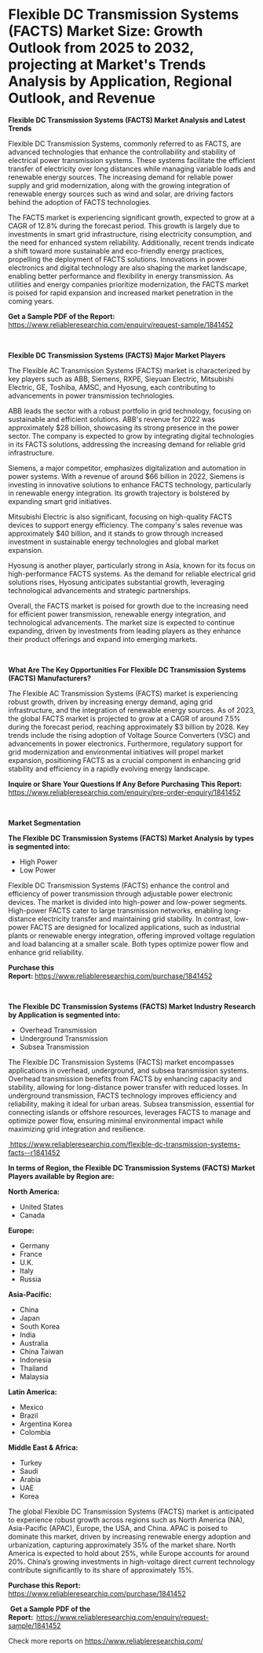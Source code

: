 <p><h1>Flexible DC Transmission Systems (FACTS) Market Size: Growth Outlook from 2025 to 2032, projecting at Market's Trends Analysis by Application, Regional Outlook, and Revenue</h1></p><p><strong>Flexible DC Transmission Systems (FACTS) Market Analysis and Latest Trends</strong></p>
<p><p>Flexible DC Transmission Systems, commonly referred to as FACTS, are advanced technologies that enhance the controllability and stability of electrical power transmission systems. These systems facilitate the efficient transfer of electricity over long distances while managing variable loads and renewable energy sources. The increasing demand for reliable power supply and grid modernization, along with the growing integration of renewable energy sources such as wind and solar, are driving factors behind the adoption of FACTS technologies.</p><p>The FACTS market is experiencing significant growth, expected to grow at a CAGR of 12.8% during the forecast period. This growth is largely due to investments in smart grid infrastructure, rising electricity consumption, and the need for enhanced system reliability. Additionally, recent trends indicate a shift toward more sustainable and eco-friendly energy practices, propelling the deployment of FACTS solutions. Innovations in power electronics and digital technology are also shaping the market landscape, enabling better performance and flexibility in energy transmission. As utilities and energy companies prioritize modernization, the FACTS market is poised for rapid expansion and increased market penetration in the coming years.</p></p>
<p><strong>Get a Sample PDF of the Report:&nbsp;</strong> <a href="https://www.reliableresearchiq.com/enquiry/request-sample/1841452?utm_campaign=2188&utm_medium=2&utm_source=Github&utm_content=ia&utm_term=14022025&utm_id=flexible-dc-transmission-systems-facts">https://www.reliableresearchiq.com/enquiry/request-sample/1841452</a></p>
<p>&nbsp;</p>
<p><strong>Flexible DC Transmission Systems (FACTS) Major Market Players</strong></p>
<p><p>The Flexible AC Transmission Systems (FACTS) market is characterized by key players such as ABB, Siemens, RXPE, Sieyuan Electric, Mitsubishi Electric, GE, Toshiba, AMSC, and Hyosung, each contributing to advancements in power transmission technologies. </p><p>ABB leads the sector with a robust portfolio in grid technology, focusing on sustainable and efficient solutions. ABB's revenue for 2022 was approximately $28 billion, showcasing its strong presence in the power sector. The company is expected to grow by integrating digital technologies in its FACTS solutions, addressing the increasing demand for reliable grid infrastructure.</p><p>Siemens, a major competitor, emphasizes digitalization and automation in power systems. With a revenue of around $66 billion in 2022, Siemens is investing in innovative solutions to enhance FACTS technology, particularly in renewable energy integration. Its growth trajectory is bolstered by expanding smart grid initiatives.</p><p>Mitsubishi Electric is also significant, focusing on high-quality FACTS devices to support energy efficiency. The company's sales revenue was approximately $40 billion, and it stands to grow through increased investment in sustainable energy technologies and global market expansion.</p><p>Hyosung is another player, particularly strong in Asia, known for its focus on high-performance FACTS systems. As the demand for reliable electrical grid solutions rises, Hyosung anticipates substantial growth, leveraging technological advancements and strategic partnerships.</p><p>Overall, the FACTS market is poised for growth due to the increasing need for efficient power transmission, renewable energy integration, and technological advancements. The market size is expected to continue expanding, driven by investments from leading players as they enhance their product offerings and expand into emerging markets.</p></p>
<p>&nbsp;</p>
<p><strong>What Are The Key Opportunities For Flexible DC Transmission Systems (FACTS) Manufacturers?</strong></p>
<p><p>The Flexible AC Transmission Systems (FACTS) market is experiencing robust growth, driven by increasing energy demand, aging grid infrastructure, and the integration of renewable energy sources. As of 2023, the global FACTS market is projected to grow at a CAGR of around 7.5% during the forecast period, reaching approximately $3 billion by 2028. Key trends include the rising adoption of Voltage Source Converters (VSC) and advancements in power electronics. Furthermore, regulatory support for grid modernization and environmental initiatives will propel market expansion, positioning FACTS as a crucial component in enhancing grid stability and efficiency in a rapidly evolving energy landscape.</p></p>
<p><strong>Inquire or Share Your Questions If Any Before Purchasing This Report:</strong> <a href="https://www.reliableresearchiq.com/enquiry/pre-order-enquiry/1841452?utm_campaign=2188&utm_medium=2&utm_source=Github&utm_content=ia&utm_term=14022025&utm_id=flexible-dc-transmission-systems-facts">https://www.reliableresearchiq.com/enquiry/pre-order-enquiry/1841452</a></p>
<p>&nbsp;</p>
<p><strong>Market Segmentation</strong></p>
<p><strong>The Flexible DC Transmission Systems (FACTS) Market Analysis by types is segmented into:</strong></p>
<p><ul><li>High Power</li><li>Low Power</li></ul></p>
<p><p>Flexible DC Transmission Systems (FACTS) enhance the control and efficiency of power transmission through adjustable power electronic devices. The market is divided into high-power and low-power segments. High-power FACTS cater to large transmission networks, enabling long-distance electricity transfer and maintaining grid stability. In contrast, low-power FACTS are designed for localized applications, such as industrial plants or renewable energy integration, offering improved voltage regulation and load balancing at a smaller scale. Both types optimize power flow and enhance grid reliability.</p></p>
<p><strong>Purchase this Report:&nbsp;</strong><a href="https://www.reliableresearchiq.com/purchase/1841452?utm_campaign=2188&utm_medium=2&utm_source=Github&utm_content=ia&utm_term=14022025&utm_id=flexible-dc-transmission-systems-facts">https://www.reliableresearchiq.com/purchase/1841452</a></p>
<p>&nbsp;</p>
<p><strong>The Flexible DC Transmission Systems (FACTS) Market Industry Research by Application is segmented into:</strong></p>
<p><ul><li>Overhead Transmission</li><li>Underground Transmission</li><li>Subsea Transmission</li></ul></p>
<p><p>The Flexible DC Transmission Systems (FACTS) market encompasses applications in overhead, underground, and subsea transmission systems. Overhead transmission benefits from FACTS by enhancing capacity and stability, allowing for long-distance power transfer with reduced losses. In underground transmission, FACTS technology improves efficiency and reliability, making it ideal for urban areas. Subsea transmission, essential for connecting islands or offshore resources, leverages FACTS to manage and optimize power flow, ensuring minimal environmental impact while maximizing grid integration and resilience.</p></p>
<p><a href="https://www.reliableresearchiq.com/flexible-dc-transmission-systems-facts--r1841452?utm_campaign=2188&utm_medium=2&utm_source=Github&utm_content=ia&utm_term=14022025&utm_id=flexible-dc-transmission-systems-facts">&nbsp;https://www.reliableresearchiq.com/flexible-dc-transmission-systems-facts--r1841452</a></p>
<p><strong>In terms of Region, the Flexible DC Transmission Systems (FACTS) Market Players available by Region are:</strong></p>
<p>
    <p> <strong> North America: </strong>
        <ul>
            <li>United States</li>
            <li>Canada</li>
        </ul>
        </p> 
    <p> <strong> Europe: </strong>
        <ul>
            <li>Germany</li>
            <li>France</li>
            <li>U.K.</li>
            <li>Italy</li>
            <li>Russia</li>
        </ul>
        </p> 
    <p> <strong> Asia-Pacific: </strong>
        <ul>
            <li>China</li>
            <li>Japan</li>
            <li>South Korea</li>
            <li>India</li>
            <li>Australia</li>
            <li>China Taiwan</li>
            <li>Indonesia</li>
            <li>Thailand</li>
            <li>Malaysia</li>
        </ul>
        </p> 
    <p> <strong> Latin America: </strong>
        <ul>
            <li>Mexico</li>
            <li>Brazil</li>
            <li>Argentina Korea</li>
            <li>Colombia</li>
        </ul>
        </p> 
    <p> <strong> Middle East & Africa: </strong>
        <ul>
            <li>Turkey</li>
            <li>Saudi</li>
            <li>Arabia</li>
            <li>UAE</li>
            <li>Korea</li>
        </ul>
    </p>
    </p>
<p><p>The global Flexible DC Transmission Systems (FACTS) market is anticipated to experience robust growth across regions such as North America (NA), Asia-Pacific (APAC), Europe, the USA, and China. APAC is poised to dominate this market, driven by increasing renewable energy adoption and urbanization, capturing approximately 35% of the market share. North America is expected to hold about 25%, while Europe accounts for around 20%. China’s growing investments in high-voltage direct current technology contribute significantly to its share of approximately 15%.</p></p>
<p><strong>Purchase this Report: </strong><a href="https://www.reliableresearchiq.com/purchase/1841452?utm_campaign=2188&utm_medium=2&utm_source=Github&utm_content=ia&utm_term=14022025&utm_id=flexible-dc-transmission-systems-facts">https://www.reliableresearchiq.com/purchase/1841452</a></p>
<p>&nbsp;<strong>Get a Sample PDF of the Report:&nbsp;&nbsp;</strong><a href="https://www.reliableresearchiq.com/enquiry/request-sample/1841452?utm_campaign=2188&utm_medium=2&utm_source=Github&utm_content=ia&utm_term=14022025&utm_id=flexible-dc-transmission-systems-facts">https://www.reliableresearchiq.com/enquiry/request-sample/1841452</a></p>
<p><strong></strong></p>
<p>Check more reports on <a href="https://www.reliableresearchiq.com/?utm_campaign=2188&utm_medium=2&utm_source=Github&utm_content=ia&utm_term=14022025&utm_id=flexible-dc-transmission-systems-facts">https://www.reliableresearchiq.com/</a></p>